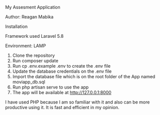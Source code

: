 
My Assesment Application

Author: Reagan Mabika

Installation

Framework used Laravel 5.8

Environment: LAMP

1. Clone the repository
2. Run composer update
3. Run cp .env.example .env to create the .env file 
4. Update the database credentials on the .env file
5. Import the database file which is on the root folder of the App named moviapp_db.sql
6. Run php artisan serve to use the app
7. The app will be available at http://127.0.0.1:8000

I have used PHP because I am so familiar with it and also can be more productive using it.
It is fast and efficient in my opinion.





